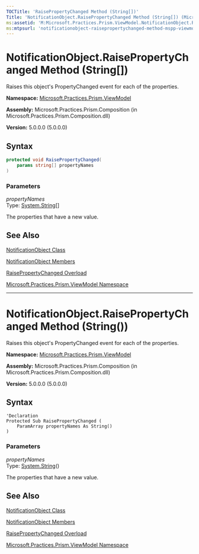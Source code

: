 ```yaml
---
TOCTitle: 'RaisePropertyChanged Method (String[])'
Title: 'NotificationObject.RaisePropertyChanged Method (String[]) (Microsoft.Practices.Prism.ViewModel)'
ms:assetid: 'M:Microsoft.Practices.Prism.ViewModel.NotificationObject.RaisePropertyChanged(System.String[])'
ms:mtpsurl: 'notificationobject-raisepropertychanged-method-mspp-viewmodel.md'
---
```


# NotificationObject.RaisePropertyChanged Method (String[])

Raises this object's PropertyChanged event for each of the properties.

**Namespace:** [Microsoft.Practices.Prism.ViewModel](/patterns-practices/reference/mspp-viewmodel-namespace)

**Assembly:** Microsoft.Practices.Prism.Composition (in Microsoft.Practices.Prism.Composition.dll)

**Version:** 5.0.0.0 (5.0.0.0)

## Syntax

```C#
protected void RaisePropertyChanged(
	params string[] propertyNames
)
```

### Parameters

*propertyNames*  
Type: [System.String](http://msdn.microsoft.com/en-us/library/s1wwdcbf)[]

The properties that have a new value.

## See Also

[NotificationObject Class](/patterns-practices/reference/notificationobject-class-mspp-viewmodel)

[NotificationObject Members](/patterns-practices/reference/notificationobject-members-mspp-viewmodel)

[RaisePropertyChanged Overload](/patterns-practices/reference/notificationobject-raisepropertychanged-method-mspp-viewmodel)

[Microsoft.Practices.Prism.ViewModel Namespace](/patterns-practices/reference/mspp-viewmodel-namespace)

--------------------

# NotificationObject.RaisePropertyChanged Method (String())

Raises this object's PropertyChanged event for each of the properties.

**Namespace:** [Microsoft.Practices.Prism.ViewModel](/patterns-practices/reference/mspp-viewmodel-namespace)

**Assembly:** Microsoft.Practices.Prism.Composition (in Microsoft.Practices.Prism.Composition.dll)

**Version:** 5.0.0.0 (5.0.0.0)

## Syntax

```VB
'Declaration
Protected Sub RaisePropertyChanged ( 
	ParamArray propertyNames As String()
)
```

### Parameters

*propertyNames*  
Type: [System.String](http://msdn.microsoft.com/en-us/library/s1wwdcbf)()

The properties that have a new value.

## See Also

[NotificationObject Class](/patterns-practices/reference/notificationobject-class-mspp-viewmodel)

[NotificationObject Members](/patterns-practices/reference/notificationobject-members-mspp-viewmodel)

[RaisePropertyChanged Overload](/patterns-practices/reference/notificationobject-raisepropertychanged-method-mspp-viewmodel)

[Microsoft.Practices.Prism.ViewModel Namespace](/patterns-practices/reference/mspp-viewmodel-namespace)
